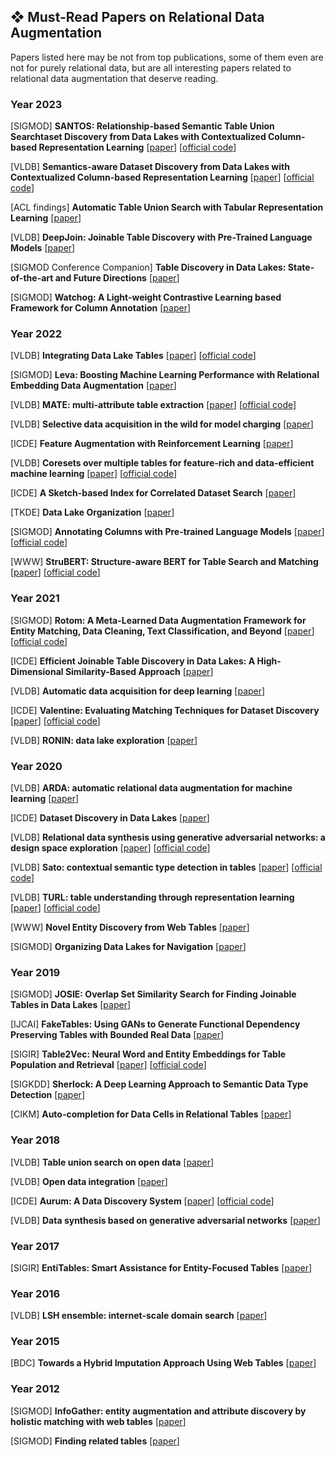 ## ❖ Must-Read Papers on Relational Data Augmentation
Papers listed here may be not from top publications, some of them even are not for purely relational data, but are all interesting papers related to relational data augmentation that deserve reading.

### Year 2023

[SIGMOD] **SANTOS: Relationship-based Semantic Table Union Searchtaset Discovery from Data Lakes with Contextualized Column-based Representation Learning**
[[paper](https://dl.acm.org/doi/10.1145/3588689)]
[[official code](https://github.com/northeastern-datalab/santos)]

[VLDB] **Semantics-aware Dataset Discovery from Data Lakes with Contextualized Column-based Representation Learning**
[[paper](https://dl.acm.org/doi/10.14778/3587136.3587146)]
[[official code](https://github.com/megagonlabs/starmie)]

[ACL findings] **Automatic Table Union Search with Tabular Representation Learning**
[[paper](https://aclanthology.org/2023.findings-acl.233/)]

[VLDB] **DeepJoin: Joinable Table Discovery with Pre-Trained Language Models**
[[paper](https://dl.acm.org/doi/10.14778/3603581.3603587)]

[SIGMOD Conference Companion] **Table Discovery in Data Lakes: State-of-the-art and Future Directions**
[[paper](https://dl.acm.org/doi/10.1145/3555041.3589409)]

[SIGMOD] **Watchog: A Light-weight Contrastive Learning based Framework for Column Annotation**
[[paper](https://dl.acm.org/doi/10.1145/3626766)]

### Year 2022

[VLDB] **Integrating Data Lake Tables**
[[paper](https://dl.acm.org/doi/10.14778/3574245.3574274)]
[[official code](https://github.com/northeastern-datalab/alite)]

[SIGMOD] **Leva: Boosting Machine Learning Performance with Relational Embedding Data Augmentation**
[[paper](https://dl.acm.org/doi/10.1145/3514221.3517891)]

[VLDB] **MATE: multi-attribute table extraction**
[[paper](https://dl.acm.org/doi/10.14778/3529337.3529353)]
[[official code](https://github.com/LUH-DBS/MATE)]

[VLDB] **Selective data acquisition in the wild for model charging**
[[paper](https://dl.acm.org/doi/10.14778/3523210.3523223)]

[ICDE] **Feature Augmentation with Reinforcement Learning**
[[paper](https://ieeexplore.ieee.org/document/9835530/)]

[VLDB] **Coresets over multiple tables for feature-rich and data-efficient machine learning**
[[paper](https://dl.acm.org/doi/10.14778/3561261.3561267)]
[[official code](https://github.com/for0nething/RECON)]

[ICDE] **A Sketch-based Index for Correlated Dataset Search**
[[paper](https://ieeexplore.ieee.org/document/9835690/)]

[TKDE] **Data Lake Organization**
[[paper](https://ieeexplore.ieee.org/document/9693372/)]

[SIGMOD] **Annotating Columns with Pre-trained Language Models**
[[paper](https://dl.acm.org/doi/10.1145/3514221.3517906)]
[[official code](https://github.com/megagonlabs/doduo)]

[WWW] **StruBERT: Structure-aware BERT for Table Search and Matching**
[[paper](https://dl.acm.org/doi/10.1145/3485447.3511972)]
[[official code](https://github.com/megagonlabs/doduo)]

### Year 2021

[SIGMOD] **Rotom: A Meta-Learned Data Augmentation Framework for Entity Matching, Data Cleaning, Text Classification, and Beyond**
[[paper](https://dl.acm.org/doi/10.1145/3448016.3457258)]
[[official code](https://github.com/megagonlabs/rotom)]

[ICDE] **Efficient Joinable Table Discovery in Data Lakes: A High-Dimensional Similarity-Based Approach**
[[paper](https://ieeexplore.ieee.org/document/9458717/)]

[VLDB] **Automatic data acquisition for deep learning**
[[paper](https://dl.acm.org/doi/10.14778/3476311.3476333)]

[ICDE] **Valentine: Evaluating Matching Techniques for Dataset Discovery**
[[paper](https://ieeexplore.ieee.org/document/9458921/)]
[[official code](https://github.com/delftdata/valentine)]

[VLDB] **RONIN: data lake exploration**
[[paper](https://dl.acm.org/doi/10.14778/3476311.3476364)]

### Year 2020

[VLDB] **ARDA: automatic relational data augmentation for machine learning**
[[paper](https://dl.acm.org/doi/10.14778/3397230.3397235)]

[ICDE] **Dataset Discovery in Data Lakes**
[[paper](https://ieeexplore.ieee.org/document/9101607/)]

[VLDB] **Relational data synthesis using generative adversarial networks: a design space exploration**
[[paper](https://dl.acm.org/doi/10.14778/3407790.3407802)]
[[official code](https://github.com/ruclty/Daisy)]

[VLDB] **Sato: contextual semantic type detection in tables**
[[paper](https://dl.acm.org/doi/10.14778/3407790.3407793)]
[[official code](https://github.com/megagonlabs/sato)]

[VLDB] **TURL: table understanding through representation learning**
[[paper](https://dl.acm.org/doi/10.14778/3430915.3430921)]
[[official code](https://github.com/sunlab-osu/TURL)]

[WWW] **Novel Entity Discovery from Web Tables**
[[paper](https://dl.acm.org/doi/10.1145/3366423.3380205)]

[SIGMOD] **Organizing Data Lakes for Navigation**
[[paper](https://dl.acm.org/doi/10.1145/3318464.3380605)]

### Year 2019

[SIGMOD] **JOSIE: Overlap Set Similarity Search for Finding Joinable Tables in Data Lakes**
[[paper](https://dl.acm.org/doi/10.1145/3299869.3300065)]

[IJCAI] **FakeTables: Using GANs to Generate Functional Dependency Preserving Tables with Bounded Real Data**
[[paper](https://www.ijcai.org/proceedings/2019/287)]

[SIGIR] **Table2Vec: Neural Word and Entity Embeddings for Table Population and Retrieval**
[[paper](https://dl.acm.org/doi/10.1145/3331184.3331333)]
[[official code](https://github.com/iai-group/sigir2019-table2vec)]

[SIGKDD] **Sherlock: A Deep Learning Approach to Semantic Data Type Detection**
[[paper](https://dl.acm.org/doi/10.1145/3292500.3330993)]

[CIKM] **Auto-completion for Data Cells in Relational Tables**
[[paper](https://dl.acm.org/doi/10.1145/3357384.3357932)]

### Year 2018

[VLDB] **Table union search on open data**
[[paper](https://dl.acm.org/doi/10.14778/3192965.3192973)]

[VLDB] **Open data integration**
[[paper](https://dl.acm.org/doi/10.14778/3229863.3240491)]

[ICDE] **Aurum: A Data Discovery System**
[[paper](https://ieeexplore.ieee.org/document/8509315/)]
[[official code](https://github.com/mitdbg/aurum-datadiscovery)]

[VLDB] **Data synthesis based on generative adversarial networks**
[[paper](https://dl.acm.org/doi/10.14778/3231751.3231757)]

### Year 2017

[SIGIR] **EntiTables: Smart Assistance for Entity-Focused Tables**
[[paper](https://dl.acm.org/doi/10.1145/3077136.3080796)]

### Year 2016

[VLDB] **LSH ensemble: internet-scale domain search**
[[paper](https://dl.acm.org/doi/10.14778/2994509.2994534)]

### Year 2015

[BDC] **Towards a Hybrid Imputation Approach Using Web Tables**
[[paper](http://ieeexplore.ieee.org/document/7406326/)]

### Year 2012

[SIGMOD] **InfoGather: entity augmentation and attribute discovery by holistic matching with web tables**
[[paper](https://dl.acm.org/doi/10.1145/2213836.2213848)]

[SIGMOD] **Finding related tables**
[[paper](https://dl.acm.org/doi/10.1145/2213836.2213962)]

























